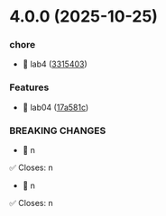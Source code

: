 # 4.0.0 (2025-10-25)


### chore

* 🤖 lab4 ([3315403](github.com/AbramyanZhasmin/2026-1--study-practical-scientific-writing/commits/33154033364576fe71ad4ece9faef794c49880ba))


### Features

* 🎸 lab04 ([17a581c](github.com/AbramyanZhasmin/2026-1--study-practical-scientific-writing/commits/17a581c082c91d198d98f2ea41a1bd1814471d31))


### BREAKING CHANGES

* 🧨 n

✅ Closes: n
* 🧨 n

✅ Closes: n



